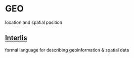 # GEO 
location and spatial position

## [Interlis](https://www.interlis.ch/en/dokumentation)
formal language for describing geoinformation & spatial data
